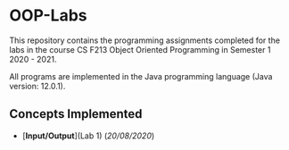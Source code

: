 # OOP-Labs
This repository contains the programming assignments completed for the labs in the course CS F213 Object Oriented Programming in Semester 1 2020 - 2021.

All programs are implemented in the Java programming language (Java version: 12.0.1).

## Concepts Implemented

- [**Input/Output**](Lab 1)
(*20/08/2020*)
